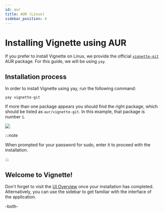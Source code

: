 ```yaml
---
id: aur
title: AUR (Linux)
sidebar_position: 4
---
```


# Installing Vignette using AUR

If you prefer to install Vignette on Linux,  we provide the official [`vignette-git`](https://aur.archlinux.org/packages/vignette-git/) AUR package. For this guide, we will be using `yay`.



## Installation process

In order to install Vignette using yay, run the following command:


`yay vignette-git`



If more than one package appears you should find the right package, which should be listed as `aur/vignette-git`. In this example, that package is number `1`.

![](/img/install/yay-terminal-window.webp)



:::note 

When prompted for your password for sudo, enter it to proceed with the installation.

:::





## Welcome to Vignette!

Don't forget to visit the [UI Overview](/client/overview.md) once your installation has completed. Alternatively, you can use the sidebar to get familiar with the interface of the application.

-both-

